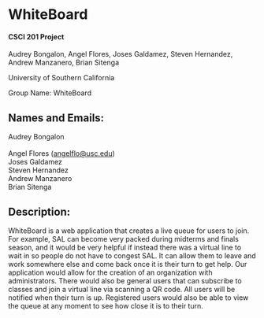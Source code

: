# WhiteBoard
#### CSCI 201 Project

Audrey Bongalon, Angel Flores, Joses Galdamez,
Steven Hernandez, Andrew Manzanero, Brian Sitenga

University of Southern California

Group Name: WhiteBoard




## Names and Emails:
Audrey Bongalon <br/><br/>
Angel Flores (angelflo@usc.edu)<br/>
Joses Galdamez <br/>
Steven Hernandez <br/>
Andrew Manzanero <br/>
Brian Sitenga <br/>




## Description:
WhiteBoard is a web application that creates a live queue for users to join. For
example, SAL can become very packed during midterms and finals season, and it
would be very helpful if instead there was a virtual line to wait in so people
do not have to congest SAL. It can allow them to leave and work somewhere else
and come back once it is their turn to get help. Our application would allow for
the creation of an organization with administrators. There would also be general
users that can subscribe to classes and join a virtual line via scanning a QR
code. All users will be notified when their turn is up. Registered users would
also be able to view the queue at any moment to see how close it is to their
turn.

